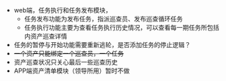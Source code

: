 - web端，任务执行和任务发布模块，
	- 任务发布功能为发布任务，指派巡查员、发布巡查循环任务
	- 任务执行功能主要为查看任务执行历史情况，可以查看每一期任务所包括内资产巡查详情
- 任务的暂停与开始功能需要重新逃轮，是否添加任务的停止逻辑？
- ~~一个资产只能绑定一个巡查员，一个任务~~
- 资产巡查状况只关心最后一些巡查历史
- APP端资产清单模块（领导所用）暂时不做